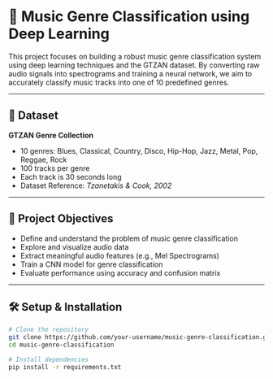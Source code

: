 # 🎵 Music Genre Classification using Deep Learning

This project focuses on building a robust music genre classification system using deep learning techniques and the GTZAN dataset. By converting raw audio signals into spectrograms and training a neural network, we aim to accurately classify music tracks into one of 10 predefined genres.

---

## 📁 Dataset

**GTZAN Genre Collection**  
- 10 genres: Blues, Classical, Country, Disco, Hip-Hop, Jazz, Metal, Pop, Reggae, Rock  
- 100 tracks per genre  
- Each track is 30 seconds long  
- Dataset Reference: *Tzanetakis & Cook, 2002*

---

## 🎯 Project Objectives

- Define and understand the problem of music genre classification
- Explore and visualize audio data
- Extract meaningful audio features (e.g., Mel Spectrograms)
- Train a CNN model for genre classification
- Evaluate performance using accuracy and confusion matrix

---

## 🛠️ Setup & Installation

```bash
# Clone the repository
git clone https://github.com/your-username/music-genre-classification.git
cd music-genre-classification

# Install dependencies
pip install -r requirements.txt
